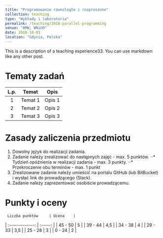 ```yaml
---
title: "Programowanie równoległe i rozproszone"
collection: teaching
type: "Wykłady i laboratoria"
permalink: /teaching/2018-parallel-programming
venue: "AMW, WNiUO"
date: 2018-10-01
location: "Gdynia, Polska"
---
```


This is a description of a teaching experience33. You can use markdown like any other post.

Tematy zadań
======

| L.p. |     Temat     	| Opis    |
| :---:|:-------------:	| :-----: |
|   1  | Temat 1	| Opis 1  |
|   2  | Temat 2        | Opis 2  |
|   3  | Temat 3        | Opis 3  |

Zasady zaliczenia przedmiotu
======

1. Dowolny język do realizacji zadania.
2. Zadanie należy zrealizować do następnych zajęć - max. 5 punktów.
⋅⋅* Tydzień opóźnienia w realizacji zadania - max. 3 punkty.
⋅⋅* Przekroczenie obu terminów - max. 1 punkt
3. Zrealizowane zadanie należy umieścić na portalu GitHub (lub BitBucket) i wysłać link do prowadzącego (Slack).
4. Zadanie należy zaprezentować osobiście prowadzącemu. 

Punkty i oceny
======

     Liczba punktów    	| Ocena    |
|    :-------------:	| :-----:  |
|    45 - 50	        |     5    |
|    39 - 44	        |    4,5   |
|    34 - 38	        |     4    |
|    29 - 33	        |    3,5   |
|    25 - 28	        |     3    |
|     0 - 24	        |     2    |
